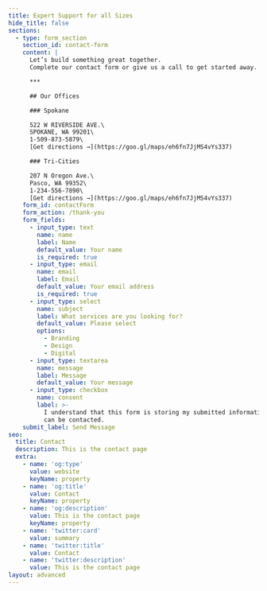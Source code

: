 ```yaml
---
title: Expert Support for all Sizes
hide_title: false
sections:
  - type: form_section
    section_id: contact-form
    content: |
      Let’s build something great together.
      Complete our contact form or give us a call to get started away.

      ***

      ## Our Offices

      ### Spokane

      522 W RIVERSIDE AVE.\
      SPOKANE, WA 99201\
      1-509-873-5879\
      [Get directions →](https://goo.gl/maps/eh6fn7JjMS4vYs337)

      ### Tri-Cities

      207 N Oregon Ave.\
      Pasco, WA 99352\
      1-234-556-7890\
      [Get directions →](https://goo.gl/maps/eh6fn7JjMS4vYs337)
    form_id: contactForm
    form_action: /thank-you
    form_fields:
      - input_type: text
        name: name
        label: Name
        default_value: Your name
        is_required: true
      - input_type: email
        name: email
        label: Email
        default_value: Your email address
        is_required: true
      - input_type: select
        name: subject
        label: What services are you looking for?
        default_value: Please select
        options:
          - Branding
          - Design
          - Digital
      - input_type: textarea
        name: message
        label: Message
        default_value: Your message
      - input_type: checkbox
        name: consent
        label: >-
          I understand that this form is storing my submitted information so I
          can be contacted.
    submit_label: Send Message
seo:
  title: Contact
  description: This is the contact page
  extra:
    - name: 'og:type'
      value: website
      keyName: property
    - name: 'og:title'
      value: Contact
      keyName: property
    - name: 'og:description'
      value: This is the contact page
      keyName: property
    - name: 'twitter:card'
      value: summary
    - name: 'twitter:title'
      value: Contact
    - name: 'twitter:description'
      value: This is the contact page
layout: advanced
---
```

